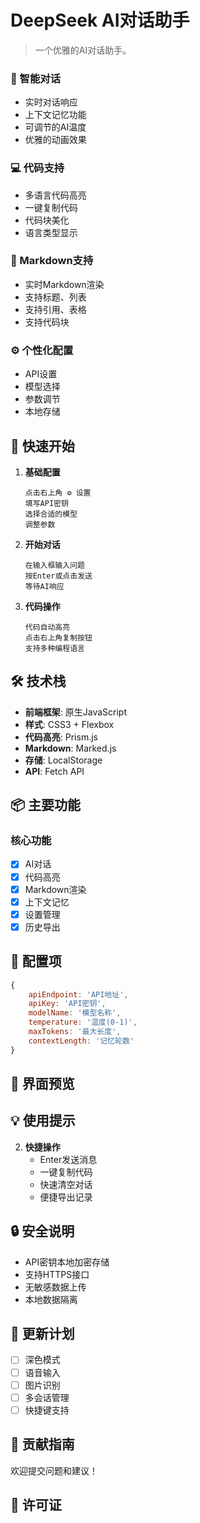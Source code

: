 # DeepSeek AI对话助手

> 一个优雅的AI对话助手。


### 💬 智能对话
- 实时对话响应
- 上下文记忆功能
- 可调节的AI温度
- 优雅的动画效果

### 💻 代码支持
- 多语言代码高亮
- 一键复制代码
- 代码块美化
- 语言类型显示

### 📝 Markdown支持
- 实时Markdown渲染
- 支持标题、列表
- 支持引用、表格
- 支持代码块

### ⚙️ 个性化配置
- API设置
- 模型选择
- 参数调节
- 本地存储

## 🚀 快速开始

1. **基础配置**
   ```
   点击右上角 ⚙️ 设置
   填写API密钥
   选择合适的模型
   调整参数
   ```

2. **开始对话**
   ```
   在输入框输入问题
   按Enter或点击发送
   等待AI响应
   ```

3. **代码操作**
   ```
   代码自动高亮
   点击右上角复制按钮
   支持多种编程语言
   ```

## 🛠️ 技术栈

- **前端框架**: 原生JavaScript
- **样式**: CSS3 + Flexbox
- **代码高亮**: Prism.js
- **Markdown**: Marked.js
- **存储**: LocalStorage
- **API**: Fetch API

## 📦 主要功能

### 核心功能
- [x] AI对话
- [x] 代码高亮
- [x] Markdown渲染
- [x] 上下文记忆
- [x] 设置管理
- [x] 历史导出

## 🔧 配置项

```javascript
{
    apiEndpoint: 'API地址',
    apiKey: 'API密钥',
    modelName: '模型名称',
    temperature: '温度(0-1)',
    maxTokens: '最大长度',
    contextLength: '记忆轮数'
}
```
## 📱 界面预览


## 💡 使用提示



2. **快捷操作**
   - Enter发送消息
   - 一键复制代码
   - 快速清空对话
   - 便捷导出记录

## 🔒 安全说明

- API密钥本地加密存储
- 支持HTTPS接口
- 无敏感数据上传
- 本地数据隔离

## 📝 更新计划

- [ ] 深色模式
- [ ] 语音输入
- [ ] 图片识别
- [ ] 多会话管理
- [ ] 快捷键支持

## 🤝 贡献指南

欢迎提交问题和建议！

## 📄 许可证


